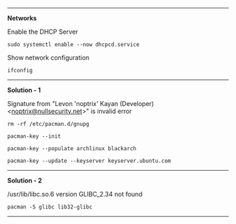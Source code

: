 <hr>

**Networks**

Enable the DHCP Server

    sudo systemctl enable --now dhcpcd.service
    
Show network configuration

    ifconfig

<hr>

**Solution - 1**

Signature from "Levon 'noptrix' Kayan (Developer) &lt;noptrix@nullsecurity.net>" is invalid error

    rm -rf /etc/pacman.d/gnupg
    
    pacman-key --init
    
    pacman-key --populate archlinux blackarch
    
    pacman-key --update --keyserver keyserver.ubuntu.com
    
<hr>

**Solution - 2**

/usr/lib/libc.so.6 version GLIBC_2.34 not found

    pacman -S glibc lib32-glibc
    
    
<hr>
